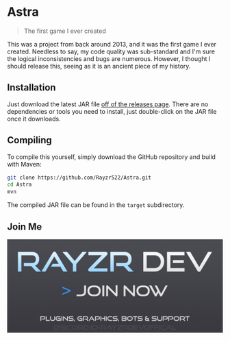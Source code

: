 # Astra

> The first game I ever created

This was a project from back around 2013, and it was the first game I ever created. Needless to say, my code quality was sub-standard and I'm sure the logical inconsistencies and bugs are numerous. However, I thought I should release this, seeing as it is an ancient piece of my history.

## Installation

Just download the latest JAR file [off of the releases page](https://github.com/Rayzr522/Astra/releases). There are no dependencies or tools you need to install, just double-click on the JAR file once it downloads.

## Compiling

To compile this yourself, simply download the GitHub repository and build with Maven:

```bash
git clone https://github.com/Rayzr522/Astra.git
cd Astra
mvn
```

The compiled JAR file can be found in the `target` subdirectory.

## Join Me

[![Discord Badge](https://github.com/Rayzr522/ProjectResources/raw/master/RayzrDev/badge-small.png)](https://discord.io/rayzrdevofficial)